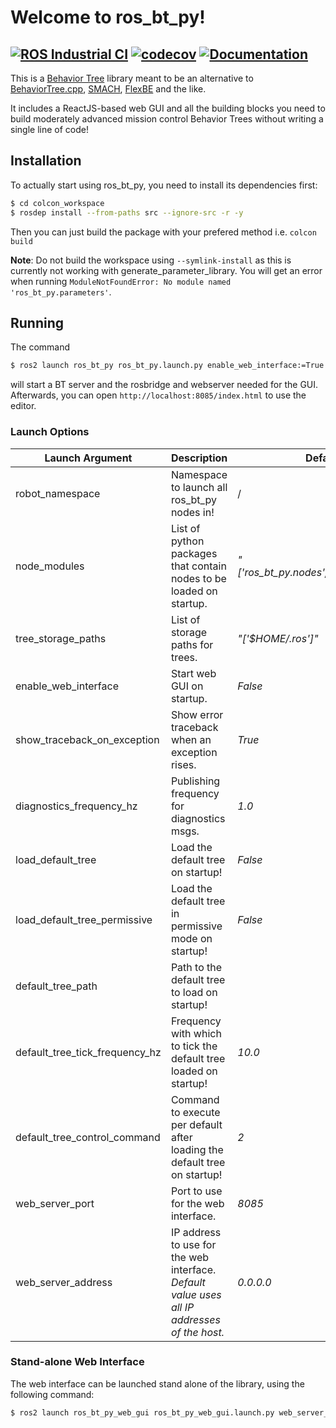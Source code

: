 # Welcome to ros_bt_py!

[![ROS Industrial CI](https://github.com/fzi-forschungszentrum-informatik/ros2_ros_bt_py/actions/workflows/industrial_ci.yml/badge.svg)](https://github.com/fzi-forschungszentrum-informatik/ros2_ros_bt_py/actions/workflows/industrial_ci.yml)
[![codecov](https://codecov.io/gh/fzi-forschungszentrum-informatik/ros2_ros_bt_py/graph/badge.svg?token=CRF3GMWWG3)](https://codecov.io/gh/fzi-forschungszentrum-informatik/ros2_ros_bt_py)
[![Documentation](https://img.shields.io/badge/Documentation-Github_Pages-blue)](https://fzi-forschungszentrum-informatik.github.io/ros2_ros_bt_py/index.html)
---

This is a [Behavior Tree](https://en.wikipedia.org/wiki/Behavior_tree_(artificial_intelligence,_robotics_and_control)) library meant to be an alternative to [BehaviorTree.cpp](https://www.behaviortree.dev/), [SMACH](http://wiki.ros.org/smach), [FlexBE](http://wiki.ros.org/flexbe) and the like.

It includes a ReactJS-based web GUI and all the building blocks you need to build moderately advanced mission control Behavior Trees without writing a single line of code!

## Installation

To actually start using ros_bt_py, you need to install its dependencies first:

```bash
$ cd colcon_workspace
$ rosdep install --from-paths src --ignore-src -r -y
```

Then you can just build the package with your prefered method i.e. `colcon build`

**Note**: Do not build the workspace using `--symlink-install` as this is currently not working
with generate_parameter_library. You will get an error when running `ModuleNotFoundError: No module named 'ros_bt_py.parameters'`.

## Running

The command
```bash
$ ros2 launch ros_bt_py ros_bt_py.launch.py enable_web_interface:=True
```

will start a BT server and the rosbridge and webserver needed for the
GUI.
Afterwards, you can open `http://localhost:8085/index.html` to use the editor.

### Launch Options

| **Launch Argument**            | **Description**                                                                             | **Default Value**                             |
|--------------------------------|---------------------------------------------------------------------------------------------|-----------------------------------------------|
| robot_namespace                | Namespace to launch all ros_bt_py nodes in!                                                 | /                                             |
| node_modules                   | List of python packages that contain nodes to be loaded on startup.                         | _"['ros_bt_py.nodes','ros_bt_py.ros_nodes']"_ |
| tree_storage_paths             | List of storage paths for trees.                                                            | _"['$HOME/.ros']"_                            |
| enable_web_interface           | Start web GUI on startup.                                                                   | _False_                                       |
| show_traceback_on_exception    | Show error traceback when an exception rises.                                               | _True_                                        |
| diagnostics_frequency_hz       | Publishing frequency for diagnostics msgs.                                                  | _1.0_                                         |
| load_default_tree              | Load the default tree on startup!                                                           | _False_                                       |
| load_default_tree_permissive   | Load the default tree in permissive mode on startup!                                        | _False_                                       |
| default_tree_path              | Path to the default tree to load on startup!                                                |                                               |
| default_tree_tick_frequency_hz | Frequency with which to tick the default tree loaded on startup!                            | _10.0_                                        |
| default_tree_control_command   | Command to execute per default after loading the default tree on startup!                   | _2_                                           |
| web_server_port                | Port to use for the web interface.                                                          | _8085_                                        |
| web_server_address             | IP address to use for the web interface. _Default value uses all IP addresses of the host._ | _0.0.0.0_                                     |

### Stand-alone Web Interface

The web interface can be launched stand alone of the library, using the following command:

```bash
$ ros2 launch ros_bt_py_web_gui ros_bt_py_web_gui.launch.py web_server_port:=8085 web_server_address:=0.0.0.0
```
